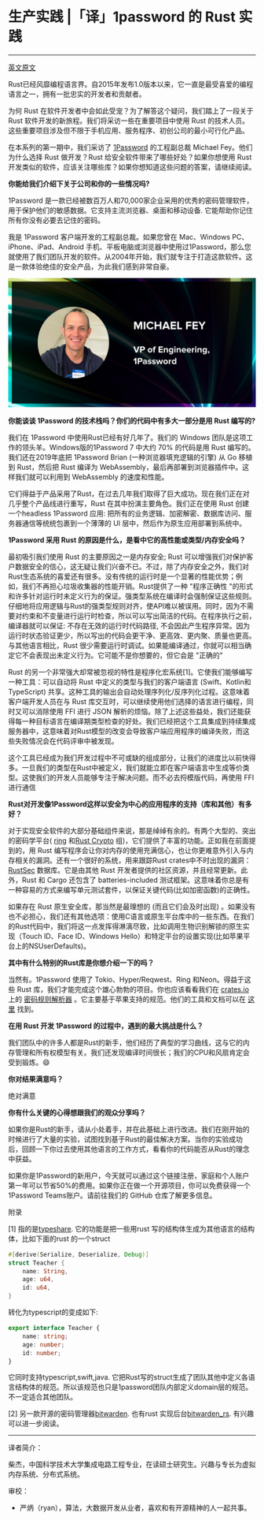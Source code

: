 # 生产实践 |「译」1password 的 Rust 实践

---

[英文原文](https://serokell.io/blog/rust-in-production-1password)

Rust已经风靡编程语言界。自2015年发布1.0版本以来，它一直是最受喜爱的编程语言之一，拥有一批忠实的开发者和贡献者。

为何 Rust 在软件开发者中会如此受宠？为了解答这个疑问，我们踏上了一段关于 Rust 软件开发的新旅程。我们将采访一些在重要项目中使用 Rust 的技术人员。这些重要项目涉及但不限于手机应用、服务程序、初创公司的最小可行化产品。

在本系列的第一期中，我们采访了 [1Password](https://1password.com/) 的工程副总裁 Michael Fey。他们为什么选择 Rust 做开发？Rust 给安全软件带来了哪些好处？如果你想使用 Rust 开发类似的软件，应该关注哪些库？如果你想知道这些问题的答案，请继续阅读。

**你能给我们介绍下关于公司和你的一些情况吗?**

1Password 是一款已经被数百万人和70,000家企业采用的优秀的密码管理软件，用于保护他们的敏感数据。它支持主流浏览器、桌面和移动设备. 它能帮助你记住所有你没有必要去记住的密码。

我是 1Password 客户端开发的工程副总裁。如果您曾在 Mac、Windows PC、iPhone、iPad、Android 手机、平板电脑或浏览器中使用过1Password，那么您就使用了我们团队开发的软件。从2004年开始，我们就专注于打造这款软件。这是一款体验绝佳的安全产品，为此我们感到非常自豪。

![](../image/password.jpg)

**你能谈谈 1Password 的技术栈吗？你们的代码中有多大一部分是用 Rust 编写的?**

我们在 1Password 中使用Rust已经有好几年了。我们的 Windows 团队是这项工作的领头羊。Windows版的1Password 7 中大约 70% 的代码是用 Rust 编写的。我们还在2019年底把 1Password Brian (一种浏览器填充逻辑的引擎) 从 Go 移植到 Rust，然后把 Rust 编译为 WebAssembly，最后再部署到浏览器插件中。这样我们就可以利用到 WebAssembly 的速度和性能。

它们得益于产品采用了Rust，在过去几年我们取得了巨大成功。现在我们正在对几乎整个产品线进行重写，Rust 在其中扮演主要角色。我们正在使用 Rust 创建一个headless 1Password 应用: 把所有的业务逻辑、加密解密、数据库访问、服务器通信等统统包裹到一个薄薄的 UI 层中，然后作为原生应用部署到系统中。

**1Password 采用 Rust 的原因是什么，是看中它的高性能或类型/内存安全吗？**

最初吸引我们使用 Rust 的主要原因之一是内存安全; Rust 可以增强我们对保护客户数据安全的信心，这无疑让我们兴奋不已。不过，除了内存安全之外，我们对Rust生态系统的喜爱还有很多。没有传统的运行时是一个显著的性能优势；例如，我们不再担心垃圾收集器的性能开销。Rust提供了一种 "程序正确性 "的形式和许多针对运行时未定义行为的保证。强类型系统在编译时会强制保证这些规则。仔细地将应用逻辑与Rust的强类型规则对齐，使API难以被误用。同时，因为不需要对约束和不变量进行运行时检查，所以可以写出简洁的代码。在程序执行之前，编译器就可以保证: 不存在无效的运行时代码路径, 不会因此产生程序异常。因为运行时状态验证更少，所以写出的代码会更干净、更高效、更内聚、质量也更高。与其他语言相比，Rust 很少需要运行时调试。如果能编译通过，你就可以相当确定它不会表现出未定义行为。它可能不是你想要的，但它会是 "正确的"

Rust 的另一个非常强大却常被忽视的特性是程序化宏系统[1]。它使我们能够编写一种工具：可以自动将 Rust 中定义的类型与我们的客户端语言 (Swift、Kotlin和 TypeScript) 共享。这种工具的输出会自动处理序列化/反序列化过程。这意味着客户端开发人员在与 Rust 库交互时，可以继续使用他们选择的语言进行编程，同时又可以消除使用 FFI 进行 JSON 解析的烦恼。除了上述这些益处，我们还能获得每一种目标语言在编译期类型检查的好处。我们已经把这个工具集成到持续集成服务器中，这意味着对Rust模型的改变会导致客户端应用程序的编译失败，而这些失败情况会在代码评审中被发现。

这个工具已经成为我们开发过程中不可或缺的组成部分，让我们的进度比以前快得多。一旦我们的类型在Rust中被定义，我们就能立即在客户端语言中生成等价类型。这使我们的开发人员能够专注于解决问题。而不必去捋模版代码，再使用 FFI 进行通信


**Rust对开发像1Password这样以安全为中心的应用程序的支持（库和其他）有多好？**

对于实现安全软件的大部分基础组件来说，那是绰绰有余的。有两个大型的、突出的密码学平台( [ring](https://github.com/briansmith/ring)  和[Rust Crypto](https://github.com/RustCrypto) 组)，它们提供了丰富的功能。正如我在前面提到的，用 Rust 编写程序会让你对内存的使用充满信心，也让你更难意外引入与内存相关的漏洞。还有一个很好的系统，用来跟踪Rust crates中不时出现的漏洞：[RustSec](https://rustsec.org/) 数据库。它是由其他 Rust 开发者提供的社区资源，并且经常更新。此外，Rust 和 Cargo 还包含了 batteries-included 测试框架。这意味着你总是有一种容易的方式来编写单元测试套件，以保证关键代码(比如加密函数)的正确性。

如果存在 Rust 原生安全库，那当然是最理想的 (而且它们会及时出现) 。如果没有也不必担心，我们还有其他选项：使用C语言或原生平台库中的一些东西。在我们的Rust代码中，我们将这一点发挥得淋漓尽致，比如调用生物识别解锁的原生实现（Touch ID、Face ID、Windows Hello）和特定平台的设置实现(比如苹果平台上的NSUserDefaults)。

**其中有什么特别的Rust库是你想介绍一下的吗？**

当然有。1Password 使用了 Tokio、Hyper/Reqwest、Ring 和Neon。得益于这些 Rust 库，我们才能完成这个雄心勃勃的项目。你也应该看看我们在 [crates.io](http://crates.io/) 上的 [密码规则解析器](https://crates.io/crates/password-rules-parser)  。它主要基于苹果支持的规范。他们的工具和文档可以在 [这里](https://developer.apple.com/password-rules/) 找到。

**在用 Rust 开发 1Password 的过程中，遇到的最大挑战是什么？**

我们团队中的许多人都是Rust的新手，他们经历了典型的学习曲线，这与它的内存管理和所有权模型有关。我们还发现编译时间很长；我们的CPU和风扇肯定会受到锻炼。😄

**你对结果满意吗？**

绝对满意


**你有什么关键的心得想跟我们的观众分享吗？**

如果你是Rust的新手，请从小处着手，并在此基础上进行改进。我们在刚开始的时候进行了大量的实验，试图找到基于Rust的最佳解决方案。当你的实验成功后，回顾一下你过去使用其他语言的工作方式，看看你的代码能否从Rust的理念中获益。

如果你是1Password的新用户，今天就可以通过这个链接注册，家庭和个人账户第一年可以节省50%的费用。如果你正在做一个开源项目，你可以免费获得一个1Password Teams账户。请前往我们的 GitHub 仓库了解更多信息。

附录

[1]  指的是[typeshare](https://github.com/1Password/typeshare). 它的功能是把一些用rust 写的结构体生成为其他语言的结构体，比如下面的rust 的一个struct
```rust
#[derive(Serialize, Deserialize, Debug)]
struct Teacher {
    name: String,
    age: u64,
    id: u64,
}
```
转化为typescript的变成如下:

```typescript
export interface Teacher {
    name: string;
    age: number;
    id: number;
}
```

它同时支持typescript,swift,java. 它把Rust写的struct生成了团队其他中定义各语言结构体的规范。所以该规范也只是1password团队内部定义domain层的规范。不一定适合其他团队。

[2]  另一款开源的密码管理器[bitwarden](https://bitwarden.com/).  也有rust 实现后台[bitwarden_rs](https://github.com/dani-garcia/bitwarden_rs).  有兴趣可以进一步阅读。


---

译者简介：

柴杰，中国科学技术大学集成电路工程专业，在读硕士研究生。兴趣与专长为虚拟内存系统、分布式系统。

审校：

- 严炳（ryan），算法，大数据开发从业者，喜欢和有开源精神的人一起共事。

